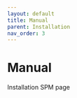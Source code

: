```yaml
---
layout: default
title: Manual
parent: Installation
nav_order: 3
---
```


# Manual

Installation SPM page
